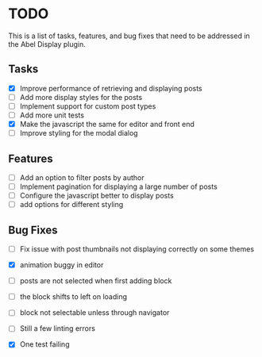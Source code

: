 # TODO

This is a list of tasks, features, and bug fixes that need to be addressed in the Abel Display plugin.

## Tasks

- [x] Improve performance of retrieving and displaying posts
- [ ] Add more display styles for the posts
- [ ] Implement support for custom post types
- [ ] Add more unit tests
- [x] Make the javascript the same for editor and front end
- [ ] Improve styling for the modal dialog

## Features

- [ ] Add an option to filter posts by author
- [ ] Implement pagination for displaying a large number of posts
- [ ] Configure the javascript better to display posts
- [ ] add options for different styling

## Bug Fixes

- [ ] Fix issue with post thumbnails not displaying correctly on some themes
- [x] animation buggy in editor
- [ ] posts are not selected when first adding block
- [ ] the block shifts to left on loading
- [ ] block not selectable unless through navigator
- [ ] Still a few linting errors
- [x] One test failing

